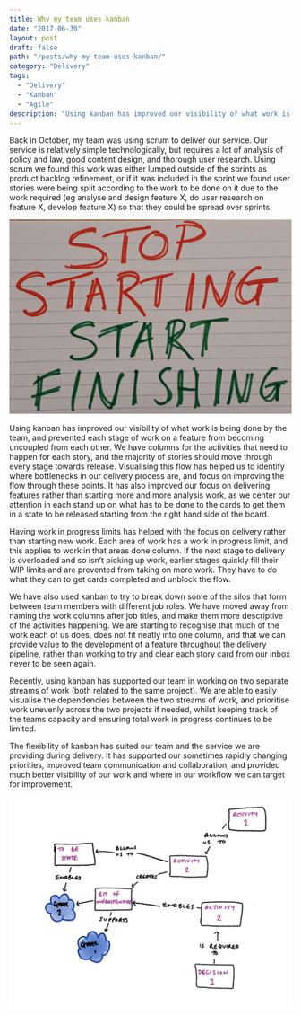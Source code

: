 ```yaml
---
title: Why my team uses kanban
date: "2017-06-30"
layout: post
draft: false
path: "/posts/why-my-team-uses-kanban/"
category: "Delivery"
tags:
  - "Delivery"
  - "Kanban"
  - "Agile"
description: "Using kanban has improved our visibility of what work is being done by the team, and prevented each stage of work on a feature from becoming uncoupled from each other."
---
```


Back in October, my team was using scrum to deliver our service. Our service is relatively simple technologically, but requires a lot of analysis of policy and law, good content design, and thorough user research. Using scrum we found this work was either lumped outside of the sprints as product backlog refinement, or if it was included in the sprint we found user stories were being split according to the work to be done on it due to the work required (eg analyse and design feature X, do user research on feature X, develop feature X) so that they could be spread over sprints.

![Stop starting, start finishing](./1.jpg)

Using kanban has improved our visibility of what work is being done by the team, and prevented each stage of work on a feature from becoming uncoupled from each other. We have columns for the activities that need to happen for each story, and the majority of stories should move through every stage towards release. Visualising this flow has helped us to identify where bottlenecks in our delivery process are, and focus on improving the flow through these points. It has also improved our focus on delivering features rather than starting more and more analysis work, as we center our attention in each stand up on what has to be done to the cards to get them in a state to be released starting from the right hand side of the board.

Having work in progress limits has helped with the focus on delivery rather than starting new work. Each area of work has a work in progress limit, and this applies to work in that areas done column. If the next stage to delivery is overloaded and so isn’t picking up work, earlier stages quickly fill their WIP limits and are prevented from taking on more work. They have to do what they can to get cards completed and unblock the flow.

We have also used kanban to try to break down some of the silos that form between team members with different job roles. We have moved away from naming the work columns after job titles, and make them more descriptive of the activities happening. We are starting to recognise that much of the work each of us does, does not fit neatly into one column, and that we can provide value to the development of a feature throughout the delivery pipeline, rather than working to try and clear each story card from our inbox never to be seen again.

Recently, using kanban has supported our team in working on two separate streams of work (both related to the same project). We are able to easily visualise the dependencies between the two streams of work, and prioritise work unevenly across the two projects if needed, whilst keeping track of the teams capacity and ensuring total work in progress continues to be limited.

The flexibility of kanban has suited our team and the service we are providing during delivery. It has supported our sometimes rapidly changing priorities, improved team communication and collaboration, and provided much better visibility of our work and where in our workflow we can target for improvement.


![TEST](./networkdetail.jpg "TEST")
